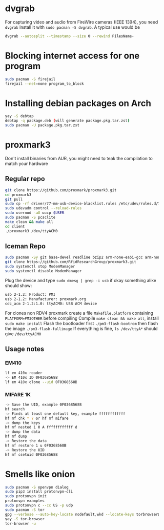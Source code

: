 # dvgrab
For capturing video and audio from FireWire cameras (IEEE 1394), you need ``dvgrab``
Install it with ``sudo pacman -S dvgrab``. A typical use would be

````bash
dvgrab --autosplit --timestamp --size 0 --rewind FilesName-
````
# Blocking internet access for one program
````bash
sudo pacman -S firejail
firejail --net=none program_to_block
````
# Installing debian packages on Arch
````bash
yay -S debtap
debtap -q package.deb (will generate package.pkg.tar.zst)
sudo pacman -U package.pkg.tar.zst
````
# proxmark3
Don't install binaries from AUR, you might need to teak the compilation to match your hardware
## Regular repo
````bash
git clone https://github.com/proxmark/proxmark3.git
cd proxmark3
git pull
sudo cp -rf driver/77-mm-usb-device-blacklist.rules /etc/udev/rules.d/77-mm-usb-device-blacklist.rules
sudo udevadm control --reload-rules
sudo usermod -aG uucp $USER
sudo pacman -S pcsclite
make clean && make all
cd client
./proxmark3 /dev/ttyACM0
````
## Iceman Repo
````bash
sudo pacman -Sy git base-devel readline bzip2 arm-none-eabi-gcc arm-none-eabi-newlib qt5-base bluez --needed
git clone https://github.com/RfidResearchGroup/proxmark3.git
sudo systemctl stop ModemManager
sudo systemctl disable ModemManager
````
Plug the device and type `sudo dmesg | grep -i usb` if okay something alike should show:
````bash
usb 2-1.2: Product: PM3
usb 2-1.2: Manufacturer: proxmark.org
cdc_acm 2-1.2:1.0: ttyACM0: USB ACM device
````
For clones non RDV4 proxmark create a file `Makefile.platform` containing `PLATFORM=PM3OTHER` before compiling
Compile `make clean && make all`, install `sudo make install`
Flash the bootloader first `./pm3-flash-bootrom` then flash the image `./pm3-flash-fullimage`
If everything is fine, `ls /dev/ttyA*` should give `/dev/ttyACM0`
## Usage notes
### EM410
````bash
lf em 410x reader
-> EM 410x ID 0F0368568B
lf em 410x clone --uid 0F0368568B
````
### MIFARE 1K
````bash
-> Save the UID, example 0F0368568B
hf search
-> Finds at least one default key, example ffffffffffff
hf mf chk * ? or hf mf mifare
-> dump the keys
hf mf nested 1 0 A ffffffffffff d
-> dump the data
hf mf dump
-> Restore the data
hf mf restore 1 u 0F0368568B
-> Restore the UID
hf mf csetuid 0F0368568B
````
# Smells like onion
````bash
sudo pacman -S openvpn dialog
sudo pip3 install protonvpn-cli
sudo protonvpn init
protonvpn examples
sudo protonvpn c --cc US -p udp
sudo pacman -S tor
gpg --verbose --auto-key-locate nodefault,wkd --locate-keys torbrowser@torproject.org
yay -S tor-browser
tor-browser -u
````
